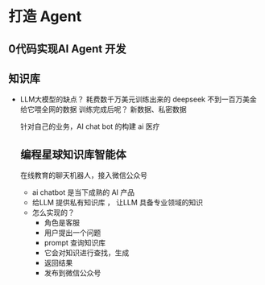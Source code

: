 # 打造 Agent


## 0代码实现AI Agent 开发

## 知识库
- LLM大模型的缺点？
  耗费数千万美元训练出来的
  deepseek 不到一百万美金
  给它喂全网的数据
  训练完成后呢？
  新数据、私密数据

  针对自己的业务，AI chat bot 的构建
  ai 医疗

  ## 编程星球知识库智能体
    在线教育的聊天机器人，接入微信公众号
    - ai chatbot 是当下成熟的 AI 产品
    - 给LLM 提供私有知识库 ， 让LLM 具备专业领域的知识
    - 怎么实现的？
      - 角色是客服
      - 用户提出一个问题
      - prompt 查询知识库
      - 它会对知识进行查找，生成
      - 返回结果
      - 发布到微信公众号
      